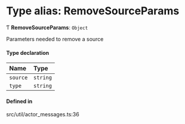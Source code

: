 # Type alias: RemoveSourceParams

Ƭ **RemoveSourceParams**: `Object`

Parameters needed to remove a source

#### Type declaration

| Name | Type |
| :------ | :------ |
| `source` | `string` |
| `type` | `string` |

#### Defined in

src/util/actor_messages.ts:36
